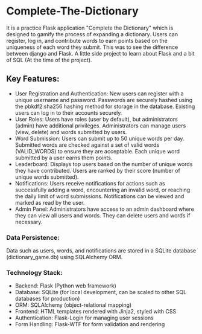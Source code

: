# Complete-The-Dictionary
It is a practice Flask application "Complete the Dictionary" which is designed to gamify the process of expanding a dictionary. Users can register, log in, and contribute words to earn points based on the uniqueness of each word they submit. This was to see the difference between django and Flask. A little side project to learn about Flask and a bit of SQL (At the time of the project).

## Key Features:
* User Registration and Authentication:
  New users can register with a unique username and password.
  Passwords are securely hashed using the pbkdf2:sha256 hashing method for storage in the database.
  Existing users can log in to their accounts securely.
* User Roles:
  Users have roles (user by default), but administrators (admin) have additional privileges.
  Administrators can manage users (view, delete) and words submitted by users.
* Word Submission:
  Users can submit up to 50 unique words per day.
  Submitted words are checked against a set of valid words (VALID_WORDS) to ensure they are acceptable.
  Each unique word submitted by a user earns them points.
* Leaderboard:
  Displays top users based on the number of unique words they have contributed.
  Users are ranked by their score (number of unique words submitted).
* Notifications:
  Users receive notifications for actions such as successfully adding a word, encountering an invalid word, or reaching the daily limit of word submissions.
  Notifications can be viewed and marked as read by the user.
* Admin Panel:
  Administrators have access to an admin dashboard where they can view all users and words.
  They can delete users and words if necessary.

### Data Persistence:
Data such as users, words, and notifications are stored in a SQLite database (dictionary_game.db) using SQLAlchemy ORM.

### Technology Stack:
  * Backend: Flask (Python web framework)
  * Database: SQLite (for local development, can be scaled to other SQL databases for production)
  * ORM: SQLAlchemy (object-relational mapping)
  * Frontend: HTML templates rendered with Jinja2, styled with CSS
  * Authentication: Flask-Login for managing user sessions
  * Form Handling: Flask-WTF for form validation and rendering
